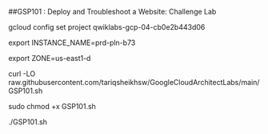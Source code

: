 ##GSP101 : Deploy and Troubleshoot a Website: Challenge Lab

gcloud config set project qwiklabs-gcp-04-cb0e2b443d06

export INSTANCE_NAME=prd-pln-b73  

export ZONE=us-east1-d

curl -LO raw.githubusercontent.com/tariqsheikhsw/GoogleCloudArchitectLabs/main/GSP101.sh

sudo chmod +x GSP101.sh

./GSP101.sh
